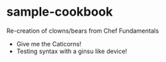 # sample-cookbook

Re-creation of clowns/bears from Chef Fundamentals
- Give me the Caticorns!
- Testing syntax with a ginsu like device!
